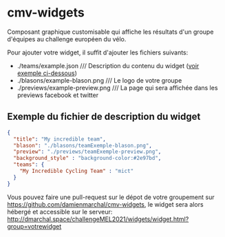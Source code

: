 # cmv-widgets

Composant graphique customisable qui affiche les résultats d'un groupe d'équipes au challenge européen du vélo.

Pour ajouter votre widget, il suffit d'ajouter les fichiers suivants:
- ./teams/example.json           /// Description du contenu du widget ([voir exemple ci-dessous](#Exemple-du-fichier-de-déscription-du-widget))
- ./blasons/example-blason.png     /// Le logo de votre groupe
- ./previews/example-preview.png    /// La page qui sera affichée dans les previews facebook et twitter

## Exemple du fichier de description du widget
```json 
{
  "title": "My incredible team",
  "blason": "./blasons/teamExemple-blason.png",
  "preview": "./previews/teamExemple-preview.png",
  "background_style" : "background-color:#2e97bd",
  "teams": {
    "My Incredible Cycling Team" : "mict"
  }
}
```

Vous pouvez faire une pull-request sur le dépot de votre groupement sur https://github.com/damienmarchal/cmv-widgets, le
widget sera alors hébergé et accessible sur le serveur:
http://dmarchal.space/challengeMEL2021/widgets/widget.html?group=votrewidget


